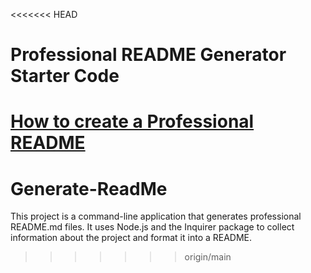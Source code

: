 <<<<<<< HEAD
# Professional README Generator Starter Code

[How to create a Professional README](https://coding-boot-camp.github.io/full-stack/github/professional-readme-guide)
=======
# Generate-ReadMe
This project is a command-line application that generates professional README.md files. It uses Node.js and the Inquirer package to collect information about the project and format it into a README.
>>>>>>> origin/main
